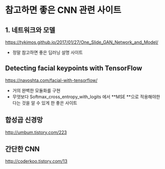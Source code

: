 # 참고하면 좋은 CNN 관련 사이트

## 1. 네트워크와 모델

https://tykimos.github.io/2017/01/27/One_Slide_GAN_Network_and_Model/

- 정말 참고하면 좋은 딥러닝 설명 사이트



## Detecting facial keypoints with TensorFlow

https://navoshta.com/facial-with-tensorflow/

- 거의 완벽한 모듈화를 구현
- 무엇보다 Softmax_cross_entropy_with_logits 에서  **MSE **으로 적용해야한다는 것을 알 수 있게 한 좋은 사이트



## 합성곱 신경망

http://umbum.tistory.com/223



## 간단한 CNN

http://coderkoo.tistory.com/13